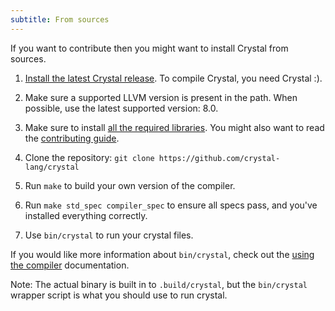 ```yaml
---
subtitle: From sources
---
```


If you want to contribute then you might want to install Crystal from sources.

1. [Install the latest Crystal release](/install). To compile Crystal, you need Crystal :).

2. Make sure a supported LLVM version is present in the path. When possible, use the latest supported version: 8.0.

3. Make sure to install [all the required libraries](https://github.com/crystal-lang/crystal/wiki/All-required-libraries). You might also want to read the [contributing guide](https://github.com/crystal-lang/crystal/blob/master/CONTRIBUTING.md).

4. Clone the repository: `git clone https://github.com/crystal-lang/crystal`

5. Run `make` to build your own version of the compiler.

6. Run `make std_spec compiler_spec` to ensure all specs pass, and you've installed everything correctly.

7. Use `bin/crystal` to run your crystal files.

If you would like more information about `bin/crystal`, check out the [using the compiler](https://crystal-lang.org/reference/using_the_compiler/) documentation.

Note: The actual binary is built in to `.build/crystal`, but the `bin/crystal` wrapper script is what you should use to run crystal.
